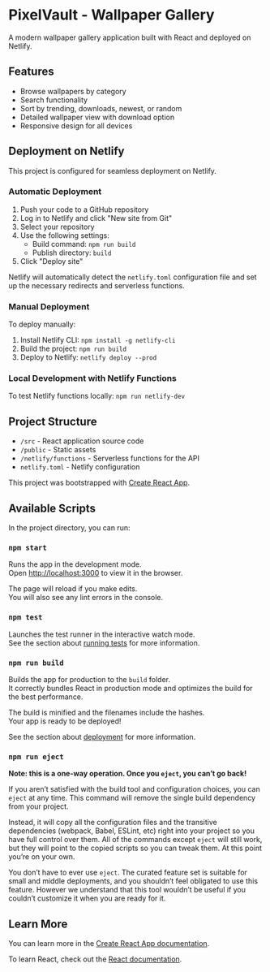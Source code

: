 # PixelVault - Wallpaper Gallery

A modern wallpaper gallery application built with React and deployed on Netlify.

## Features

- Browse wallpapers by category
- Search functionality
- Sort by trending, downloads, newest, or random
- Detailed wallpaper view with download option
- Responsive design for all devices

## Deployment on Netlify

This project is configured for seamless deployment on Netlify.

### Automatic Deployment

1. Push your code to a GitHub repository
2. Log in to Netlify and click "New site from Git"
3. Select your repository
4. Use the following settings:
   - Build command: `npm run build`
   - Publish directory: `build`
5. Click "Deploy site"

Netlify will automatically detect the `netlify.toml` configuration file and set up the necessary redirects and serverless functions.

### Manual Deployment

To deploy manually:

1. Install Netlify CLI: `npm install -g netlify-cli`
2. Build the project: `npm run build`
3. Deploy to Netlify: `netlify deploy --prod`

### Local Development with Netlify Functions

To test Netlify functions locally: `npm run netlify-dev`

## Project Structure

- `/src` - React application source code
- `/public` - Static assets
- `/netlify/functions` - Serverless functions for the API
- `netlify.toml` - Netlify configuration

This project was bootstrapped with [Create React App](https://github.com/facebook/create-react-app).

## Available Scripts

In the project directory, you can run:

### `npm start`

Runs the app in the development mode.\
Open [http://localhost:3000](http://localhost:3000) to view it in the browser.

The page will reload if you make edits.\
You will also see any lint errors in the console.

### `npm test`

Launches the test runner in the interactive watch mode.\
See the section about [running tests](https://facebook.github.io/create-react-app/docs/running-tests) for more information.

### `npm run build`

Builds the app for production to the `build` folder.\
It correctly bundles React in production mode and optimizes the build for the best performance.

The build is minified and the filenames include the hashes.\
Your app is ready to be deployed!

See the section about [deployment](https://facebook.github.io/create-react-app/docs/deployment) for more information.

### `npm run eject`

**Note: this is a one-way operation. Once you `eject`, you can’t go back!**

If you aren’t satisfied with the build tool and configuration choices, you can `eject` at any time. This command will remove the single build dependency from your project.

Instead, it will copy all the configuration files and the transitive dependencies (webpack, Babel, ESLint, etc) right into your project so you have full control over them. All of the commands except `eject` will still work, but they will point to the copied scripts so you can tweak them. At this point you’re on your own.

You don’t have to ever use `eject`. The curated feature set is suitable for small and middle deployments, and you shouldn’t feel obligated to use this feature. However we understand that this tool wouldn’t be useful if you couldn’t customize it when you are ready for it.

## Learn More

You can learn more in the [Create React App documentation](https://facebook.github.io/create-react-app/docs/getting-started).

To learn React, check out the [React documentation](https://reactjs.org/).
